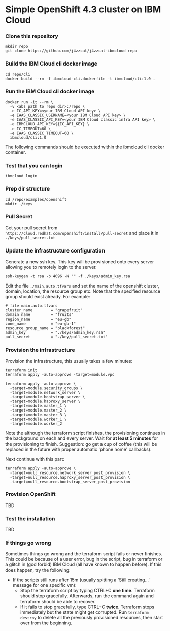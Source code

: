 # Simple OpenShift 4.3 cluster on IBM Cloud

### Clone this repository
```
mkdir repo
git clone https://github.com/j4zzcat/j4zzcat-ibmcloud repo
```

### Build the IBM Cloud cli docker image
```
cd repo/cli
docker build --rm -f ibmcloud-cli.dockerfile -t ibmcloud/cli:1.0 .
```

### Run the IBM Cloud cli docker image
```
docker run -it --rm \
  -v <abs path to repo dir>:/repo \
  -e IC_API_KEY=<your IBM Cloud API key> \
  -e IAAS_CLASSIC_USERNAME=<your IBM Cloud API key> \
  -e IAAS_CLASSIC_API_KEY=<your IBM Cloud classic infra API key> \
  -e IBMCLOUD_API_KEY=${IC_API_KEY} \
  -e IC_TIMEOUT=60 \
  -e IAAS_CLASSIC_TIMEOUT=60 \
  ibmcloud/cli:1.0
```

The following commands should be executed within the ibmcloud cli docker container.

### Test that you can login
```
ibmcloud login
```

### Prep dir structure
```
cd /repo/examples/openshift
mkdir ./keys
```

### Pull Secret
Get your pull secret from `https://cloud.redhat.com/openshift/install/pull-secret` and place it in `./keys/pull_secret.txt`

### Update the infrastructure configuration
Generate a new ssh key. This key will be provisioned onto every server allowing you to remotely login to the server.
```
ssh-keygen -t rsa -b 4096 -N "" -f ./keys/admin_key.rsa
```

Edit the file `./main.auto.tfvars` and set the name of the openshift cluster, domain, location, the resource group etc. Note that the specified resource group should exist already. For example:
```
# file main.auto.tfvars
cluster_name        = "grapefruit"
domain_name         = "fruits"
region_name         = "eu-gb"
zone_name           = "eu-gb-1"
resource_group_name = "blackforest"
admin_key           = "./keys/admin_key.rsa"
pull_secret         = "./key/pull_secret.txt"
```

### Provision the infrastructure
Provision the infrastructure, this usually takes a few minutes:
```
terraform init
terraform apply -auto-approve -target=module.vpc

terraform apply -auto-approve \
  -target=module.security_groups \
  -target=module.network_server \
  -target=module.bootstrap_server \
  -target=module.haproxy_server \
  -target=module.master_1 \
  -target=module.master_2 \
  -target=module.master_3 \
  -target=module.worker_1 \
  -target=module.worker_2
```
Note the although the terraform script finishes, the provisioning continues in the background on each and every server. Wait for **at least 5 minutes** for the provisioning to finish. Suggestion: go get a cup of coffee (this will be replaced in the future with proper automatic 'phone home' callbacks).

Next continue with this part:
```
terraform apply -auto-approve \
  -target=null_resource.network_server_post_provision \
  -target=null_resource.haproxy_server_post_provision \
  -target=null_resource.bootstrap_server_post_provision
```

### Provision OpenShift
TBD

### Test the installation
TBD

### If things go wrong
Sometimes things go wrong and the terraform script fails or never finishes. This could be because of a user error, bug in the script, bug in terraform or a glitch in (god forbid) IBM Cloud (all have known to happen before). If this does happen, try the following:
* If the scripts still runs after 15m (usually spitting a 'Still creating...' message for one specific vm):
  * Stop the terraform script by typing CTRL+C **one time**. Terraform should stop gracefully. Afterwards, run the command again and terraform should be able to recover.
  * If it fails to stop gracefully, type CTRL+C **twice**. Terraform stops immediately but the state might get corrupted. Run `terraform destroy` to delete all the previously provisioned resources, then start over from the beginning.
